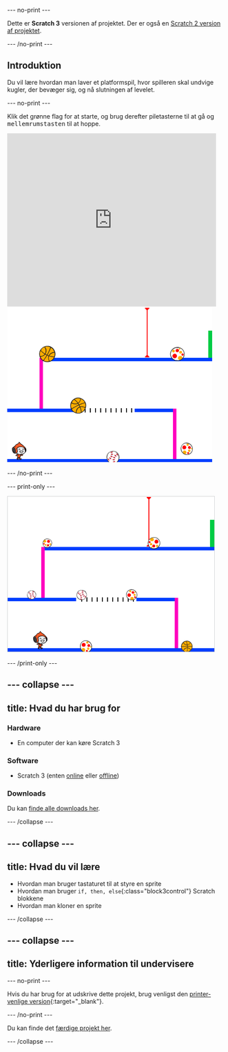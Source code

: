 --- no-print ---

Dette er **Scratch 3** versionen af projektet. Der er også en [Scratch 2 version af projektet](https://projects.raspberrypi.org/en/projects/dodgeball-scratch2).

--- /no-print ---

## Introduktion

Du vil lære hvordan man laver et platformspil, hvor spilleren skal undvige kugler, der bevæger sig, og nå slutningen af levelet.

--- no-print ---

Klik det grønne flag for at starte, og brug derefter piletasterne til at gå og <kbd>mellemrumstasten</kbd> til at hoppe.

<div class="scratch-preview">
  <iframe allowtransparency="true" width="485" height="402" src="https://scratch.mit.edu/projects/embed/251809924/?autostart=false" frameborder="0" scrolling="no"></iframe>
  <img src="images/dodge-final.png">
</div>

--- /no-print ---

--- print-only ---

![dodgeball spil i gang](images/dodgeball-showcase.png)

--- /print-only ---

--- collapse ---
---
title: Hvad du har brug for
---

### Hardware

+ En computer der kan køre Scratch 3

### Software

+ Scratch 3 (enten [online](https://scratch.mit.edu/projects/editor/) eller [offline](https://scratch.mit.edu/download/))

### Downloads

Du kan [finde alle downloads her](https://rpf.io/p/en/dodgeball-go).

--- /collapse ---

--- collapse ---
---
title: Hvad du vil lære
---

+ Hvordan man bruger tastaturet til at styre en sprite
+ Hvordan man bruger `if, then, else`{:class="block3control"} Scratch blokkene
+ Hvordan man kloner en sprite

--- /collapse ---

--- collapse ---
---
title: Yderligere information til undervisere
---

--- no-print ---

Hvis du har brug for at udskrive dette projekt, brug venligst den [printer-venlige version](https://projects.raspberrypi.org/en/projects/dodgeball/print){:target="_blank"}.

--- /no-print ---

Du kan finde det [færdige projekt her](https://rpf.io/p/en/dodgeball-get).

--- /collapse ---
